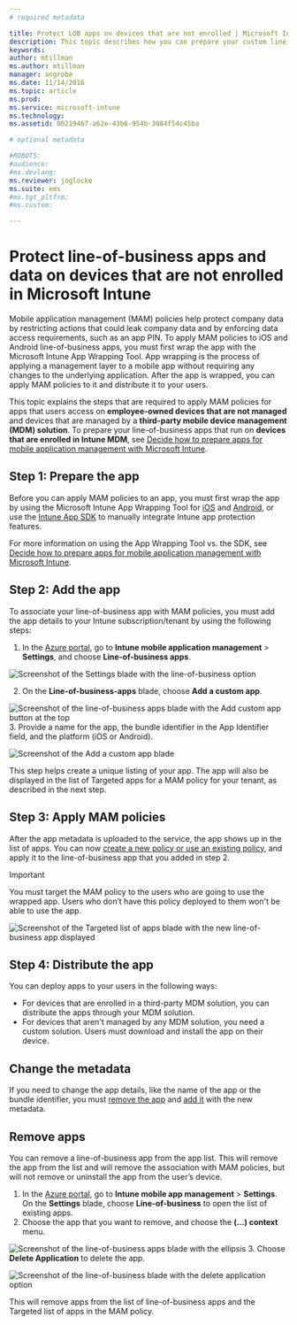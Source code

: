 ```yaml
---
# required metadata

title: Protect LOB apps on devices that are not enrolled | Microsoft Intune
description: This topic describes how you can prepare your custom line-of-business apps so you can apply mobile application management policies that can help prevent data loss.
keywords:
author: mtillmanms.author: mtillmanmanager: angrobe
ms.date: 11/14/2016
ms.topic: article
ms.prod:
ms.service: microsoft-intune
ms.technology:
ms.assetid: 00219467-a62e-43b6-954b-3084f54c45ba

# optional metadata

#ROBOTS:
#audience:
#ms.devlang:
ms.reviewer: joglocke
ms.suite: ems
#ms.tgt_pltfrm:
#ms.custom:

---
```


# Protect line-of-business apps and data on devices that are not enrolled in Microsoft Intune

Mobile application management (MAM) policies help protect company data by restricting actions that could leak company data and by enforcing data access requirements, such as an app PIN. To apply MAM policies to iOS and Android line-of-business apps, you must first wrap the app with the Microsoft Intune App Wrapping Tool. App wrapping is the process of applying a management layer to a mobile app without requiring any changes to the underlying application. After the app is wrapped, you can apply MAM policies to it and distribute it to your users.  

This topic explains the steps that are required to apply MAM policies for apps that users access on **employee-owned devices that are not managed** and devices that are managed by a **third-party mobile device management (MDM) solution**.  To prepare your line-of-business apps that run on **devices that are enrolled in Intune MDM**, see [Decide how to prepare apps for mobile application management with Microsoft Intune](decide-how-to-prepare-apps-for-mobile-application-management-with-microsoft-intune.md).


##  Step 1: Prepare the app

Before you can apply MAM policies to an app, you must first wrap the app by using the Microsoft Intune App Wrapping Tool for [iOS](prepare-ios-apps-for-mobile-application-management-with-the-microsoft-intune-app-wrapping-tool) and [Android](prepare-android-apps-for-mobile-application-management-with-the-microsoft-intune-app-wrapping-tool), or use the [Intune App SDK](/../develop/intune-app-sdk) to manually integrate Intune app protection features.

For more information on using the App Wrapping Tool vs. the SDK, see [Decide how to prepare apps for mobile application management with Microsoft Intune](decide-how-to-prepare-apps-for-mobile-application-management-with-microsoft-intune).

## Step 2: Add the app

To associate your line-of-business app with MAM policies, you must add the app details to your Intune subscription/tenant by using the following steps:

1. In the [Azure portal](https://portal.azure.com/), go to **Intune mobile application management** > **Settings**, and choose **Line-of-business apps**.

  ![Screenshot of the Settings blade with the line-of-business option](../media/mam-azure-portal-lob-on-settings.png)

2. On the **Line-of-business-apps** blade, choose **Add a custom app**.

  ![Screenshot of the line-of-business apps blade with the Add custom app button at the top](../media/mam-azure-portal-add-lob-app-action.png)
3.	Provide a name for the app, the bundle identifier in the App Identifier field, and the platform (iOS or Android).

  ![Screenshot of the Add a custom app blade](../media/mam-azure-portal-add-app-details.png)

  This step helps create a unique listing of your app. The app will also be displayed in the list of Targeted apps for a MAM policy for your tenant, as described in the next step.

## Step 3: Apply MAM policies
After the app metadata is uploaded to the service, the app shows up in the list of apps. You can now [create a new policy or use an existing policy](create-and-deploy-mobile-app-management-policies-with-microsoft-intune.md), and apply it to the line-of-business app that you added in step 2.

>[!IMPORTANT]
>You must target the MAM policy to the users who are going to use the wrapped app.  Users who don’t have this policy deployed to them won't be able to use the app.


  ![Screenshot of the Targeted list of apps blade with the new line-of-business app displayed](../media/mam-azure-portal-lob-on-targeted-app-list.png)
## Step 4: Distribute the app
You can deploy apps to your users in the following ways:
* For devices that are enrolled in a third-party MDM solution, you can distribute the apps through your MDM solution.
* For devices that aren't managed by any MDM solution, you need a custom solution. Users must download and install the app on their device.

## Change the metadata
If you need to change the app details, like the name of the app or the bundle identifier, you must [remove the app](#remove-apps) and [add it](#step-2-add-the-app) with the new metadata.

##  Remove apps
You can remove a line-of-business app from the app list. This will remove the app from the list and will remove the association with MAM policies, but will not remove or uninstall the app from the user’s device.  

1.	In the [Azure portal](https://portal.azure.com/), go to **Intune mobile app management** > **Settings**. On the **Settings** blade, choose **Line-of-business** to open the list of existing apps.  
2.	Choose the app that you want to remove, and choose the **(…) context** menu.

  ![Screenshot of the line-of-business apps blade with the ellipsis](../media/mam-azure-portal-lob-context-menu.png)
3.	Choose **Delete Application** to delete the app.

  ![Screenshot of the line-of-business blade with the delete application option](../media/mam-azure-portal-delete-app.png)

  This will remove apps from the list of line-of-business apps and the Targeted list of apps in the MAM policy.
